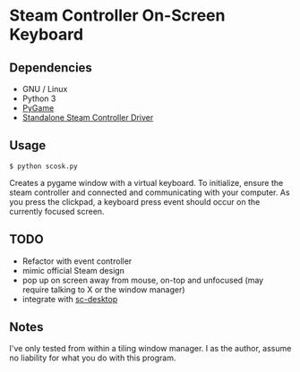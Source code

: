 # Steam Controller On-Screen Keyboard


## Dependencies

* GNU / Linux
* Python 3
* [PyGame](http://pygame.org/)
* [Standalone Steam Controller Driver](https://github.com/ynsta/steamcontroller)

## Usage

```$ python scosk.py ```

Creates a pygame window with a virtual keyboard. To initialize, ensure the steam controller and connected and communicating with your computer. As you press the clickpad, a keyboard press event should occur on the currently focused screen.

## TODO

* Refactor with event controller
* mimic official Steam design
* pop up on screen away from mouse, on-top and unfocused (may require talking to X or the window manager)
* integrate with [sc-desktop](https://github.com/ynsta/steamcontroller/blob/master/scripts/sc-desktop.py)

## Notes

I've only tested from within a tiling window manager. I as the author, assume no liability for what you do with this program.
